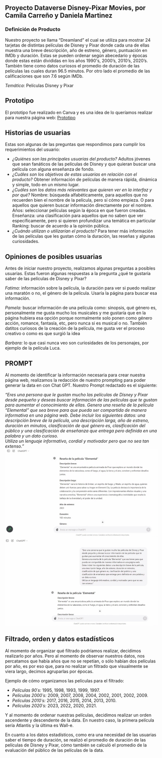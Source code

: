 ## Proyecto Dataverse Disney-Pixar Movies, por Camila Carreño y Daniela Martinez

### Definición de Producto
Nuestro proyecto se llama “Dreamland” el cual se utiliza para mostrar 24 tarjetas de distintas películas de Disney y Pixar donde cada una de ellas muestra una breve descripción, año de estreno, género, puntuación en IMDb y duración. Estas se pueden ordenar según abecedario y épocas donde estas están divididas en los años 1990's, 2000’s, 2010’s, 2020’s. También tiene como datos curiosos el promedio de duración de las películas las cuales duran 96.5 minutos. Por otro lado el promedio de las calificaciones que son 7.6 según IMDb.

*Temática:* Películas Disney y Pixar

## Prototipo
El prototipo fue realizado en Canva y es una idea de lo queríamos realizar para nuestra página web:
[Prototipo](https://www.canva.com/design/DAGIDX168lo/8HFgsoo40mEwhIf2zRa78g/view?utm_content=DAGIDX168lo&utm_campaign=designshare&utm_medium=link&utm_source=editor)

## Historias de usuarias
Estas son algunas de las preguntas que respondimos para cumplir los requerimientos del usuario:

- *¿Quiénes son las principales usuarias del producto?*
Adultos jóvenes que sean fanáticos de las películas de Disney y que quieran buscar una película con alguna enseñanza de fondo.
- *¿Cuáles son los objetivos de estas usuarias en relación con el producto?*
Obtener información de películas de manera rápida, dinámica y simple, todo en un mismo lugar.
- *¿Cuáles son los datos más relevantes que quieren ver en la interfaz y por qué?*
Nombre: búsqueda alfabéticamente, para aquellos que no recuerden bien el nombre de la película, pero sí cómo empieza. O para aquellos que quieren buscar información directamente por el nombre.
Años: seleccionar películas según la época en que fueron creadas. 
Enseñanza: una clasificación para aquellos que no saben que ver específicamente, pero si quieren profundizar una temática en particular
Ranking: buscar de acuerdo a la opinión pública.
- *¿Cuándo utilizan o utilizarían el producto?*
Para tener más información de las películas que les gustan cómo la duración, las reseñas y algunas curiosidades.

## Opiniones de posibles usuarias
Antes de iniciar nuestro proyecto, realizamos algunas preguntas a posibles usuarias. Estas fueron algunas respuestas a la pregunta ¿qué te gustaría saber de las películas de Disney y Pixar? 

*Fatima:* información sobre la película, la duración para ver si puedo realizar una maratón o no, el género de la película. Usaría la página para buscar esa información.

*Pamela:* buscar información de una película como: sinopsis, qué género es, personalmente me gusta mucho los musicales y me gustaría que en la página hubiera esa opción porque normalmente solo ponen como género acción, romance, fantasía, etc, pero nunca si es musical o no. También datitos curiosos de la creación de la película, me gusta ver el proceso creativo o como es que surgió la idea

*Barbara:* lo que casi nunca veo son curiosidades de los personajes, por ejemplo de la película Luca.

## PROMPT
Al momento de identificar la información necesaria para crear nuestra página web, realizamos la redacción de nuestro prompting para poder generar la data en con Chat GPT. Nuestro Prompt redactado es el siguiente: 

*“Eres una persona que le gustan mucho las películas de Disney y Pixar desde pequeño y deseas buscar información de las películas que te gustan para aumentar el conocimiento de ellas.
Genera una reseña de la película “Elemental” que sea breve para que pueda ser compartida de manera informativa en una página web. Debe incluir los siguientes datos: una descripción breve de la película, una descripción larga, año de estreno, duración en minutos, clasificación de qué género es, clasificación del público y una clasificación de enseñanza que entrega pero definida en una palabra y un dato curioso.                                                
Utiliza un lenguaje informativo, cordial y motivador pero que no sea tan extenso.”*
![prompting1](promp1.jpeg)
![prompting2](promp2.jpeg)

## Filtrado, orden y datos estadísticos 

Al momento de organizar qué filtrado podríamos realizar, decidimos realizarlo por años. Pero al momento de observar nuestros datos, nos percatamos que había años que no se repetían, o sólo habían dos películas por año, es por eso que, para no realizar un filtrado que visualmente se viera largo, decimos agruparlas por épocas. 

Ejemplo de cómo organizamos las películas para el filtrado:  

- *Películas 90´s:* 1995, 1998, 1993, 1999, 1997.
- *Películas 2000´s:* 2009, 2007, 2008, 2004, 2002, 2001, 2002, 2009.
- *Películas 2010´s:* 2017, 2016, 2015, 2014, 2013, 2010.
- *Películas 2020´s:* 2023, 2022, 2020, 2021.

Y al momento de ordenar nuestras películas, decidimos realizar un orden ascendente y descendente de la data. En nuestro caso, la primera película sería Atlantis y la última es Wall-e. 

En cuanto a los datos estadísticos, como era una necesidad de las usuarias saber el tiempo de duración, se realizó el promedio de duración de las películas de Disney y Pixar, cómo también se calculó el promedio de la evaluación del público de las películas de la data.
